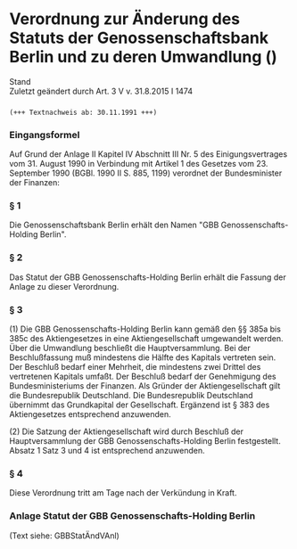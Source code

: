 Verordnung zur Änderung des Statuts der Genossenschaftsbank Berlin und zu deren Umwandlung ()
=============================================================================================

Stand  
Zuletzt geändert durch Art. 3 V v. 31.8.2015 I 1474

### 

```
(+++ Textnachweis ab: 30.11.1991 +++)
```

### Eingangsformel

Auf Grund der Anlage II Kapitel IV Abschnitt III Nr. 5 des Einigungsvertrages vom 31. August 1990 in Verbindung mit Artikel 1 des Gesetzes vom 23. September 1990 (BGBl. 1990 II S. 885, 1199) verordnet der Bundesminister der Finanzen:

### § 1

Die Genossenschaftsbank Berlin erhält den Namen "GBB Genossenschafts-Holding Berlin".

### § 2

Das Statut der GBB Genossenschafts-Holding Berlin erhält die Fassung der Anlage zu dieser Verordnung.

### § 3

(1) Die GBB Genossenschafts-Holding Berlin kann gemäß den §§ 385a bis 385c des Aktiengesetzes in eine Aktiengesellschaft umgewandelt werden. Über die Umwandlung beschließt die Hauptversammlung. Bei der Beschlußfassung muß mindestens die Hälfte des Kapitals vertreten sein. Der Beschluß bedarf einer Mehrheit, die mindestens zwei Drittel des vertretenen Kapitals umfaßt. Der Beschluß bedarf der Genehmigung des Bundesministeriums der Finanzen. Als Gründer der Aktiengesellschaft gilt die Bundesrepublik Deutschland. Die Bundesrepublik Deutschland übernimmt das Grundkapital der Gesellschaft. Ergänzend ist § 383 des Aktiengesetzes entsprechend anzuwenden.

(2) Die Satzung der Aktiengesellschaft wird durch Beschluß der Hauptversammlung der GBB Genossenschafts-Holding Berlin festgestellt. Absatz 1 Satz 3 und 4 ist entsprechend anzuwenden.

### § 4

Diese Verordnung tritt am Tage nach der Verkündung in Kraft.

### Anlage Statut der GBB Genossenschafts-Holding Berlin

(Text siehe: GBBStatÄndVAnl)
